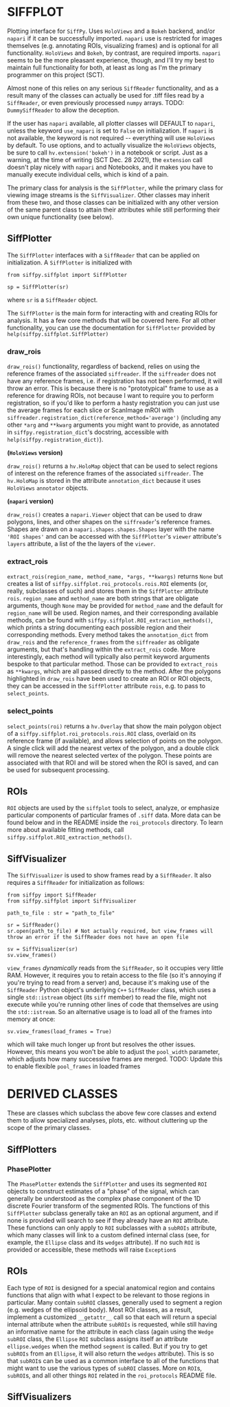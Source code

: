 # SIFFPLOT

Plotting interface for `SiffPy`. Uses `HoloViews` and a `Bokeh` backend, and/or `napari` if it can be successfully imported.
`napari` use is restricted for images themselves (e.g. annotating ROIs, visualizing frames) and is optional for all functionality.
`HoloViews` and `Bokeh`, by contrast, are required imports. `napari` seems to be the more pleasant experience, though, and I'll
try my best to maintain full functionality for both, at least as long as I'm the primary programmer on this project (SCT).

Almost none of this relies on any serious `SiffReader` functionality, and as a result many of the classes can actually be used
for .tiff files read by a `SiffReader`, or even previously processed `numpy` arrays. TODO: `DummySiffReader` to allow the deception.

If the user has `napari` available, all plotter classes will DEFAULT to `napari`, unless the keyword `use_napari` is set to `False`
on initialization. If `napari` is not available, the keyword is not required -- everything will use `HoloViews` by default. To use
options, and to actually visualize the `HoloViews` objects, be sure to call `hv.extension('bokeh')` in a notebook or script. Just
as a warning, at the time of writing (SCT Dec. 28 2021), the `extension` call doesn't play nicely with `napari` and Notebooks, and
it makes you have to manually execute individual cells, which is kind of a pain.

The primary class for analysis is the `SiffPlotter`,
while the primary class for viewing image streams is the `SiffVisualizer`.
Other classes may inherit from these two, and those classes
can be initialized with any other version of the same parent
class to attain their attributes while still performing their
own unique functionality (see below).

## SiffPlotter

The `SiffPlotter` interfaces with a `SiffReader` that can be applied on initialization. A `SiffPlotter` is initialized with
```
from siffpy.siffplot import SiffPlotter

sp = SiffPlotter(sr)
```

where `sr` is a `SiffReader` object.

The `SiffPlotter` is the main form for interacting with and creating ROIs for analysis. It has a few core methods that will be covered here.
For all other functionality, you can use the documentation for `SiffPlotter` provided by `help(siffpy.siffplot.SiffPlotter)`

### draw_rois

`draw_rois()` functionality, regardless of backend, relies on using the reference frames of the associated `siffreader`.
If the `siffreader` does not have any reference frames, i.e. if registration has not been performed, it will throw an error. This is because
there is no "prototypical" frame to use as a reference for drawing ROIs, not because I want to require you to perform registration, so if you'd like
to perform a hasty registration you can just use the average frames for each slice or ScanImage mROI with
`siffreader.registration_dict(reference_method='average')` (including any other `*arg` and `**kwarg` arguments you might want to provide, as
annotated in `siffpy.registration_dict`'s docstring, accessible with `help(siffpy.registration_dict)`).

__(`HoloViews` version)__

`draw_rois()` returns a `hv.HoloMap` object that can be used to select regions of interest on the reference frames of the associated `siffreader`.
The `hv.HoloMap` is stored in the attribute `annotation_dict` because it uses `HoloViews` `annotator` objects.

__(`napari` version)__

`draw_rois()` creates a `napari.Viewer` object that can be used to draw polygons, lines, and other shapes on the `siffreader`'s reference frames.
Shapes are drawn on a `napari.shapes.shapes.Shapes` layer with the name `'ROI shapes'` and can be accessed with the `SiffPlotter`'s `viewer` attribute's
`layers` attribute, a list of the the layers of the `viewer`.

### extract_rois

`extract_rois(region_name, method_name, *args, **kwargs)` returns `None` but creates a list of `siffpy.siffplot.roi_protocols.rois.ROI` elements
(or, really, subclasses of such) and stores them in the `SiffPlotter` attribute `rois`. `region_name` and `method_name` are both strings that are
obligate arguments, though `None` may be provided for `method_name` and the default for `region_name` will be used. Region names, and their
corresponding available methods, can be found with `siffpy.siffplot.ROI_extraction_methods()`, which prints a string documenting each
possible region and their corresponding methods. Every method takes the `annotation_dict` from `draw_rois` and the `reference_frames` from
the `siffreader` as obligate arguments, but that's handling within the `extract_rois` code. More interestingly, each method will typically
also permit keyword arguments bespoke to that particular method. Those can be provided to `extract_rois` as `**kwargs`, which are all passed
directly to the method. After the polygons highlighted in `draw_rois` have been used to create an ROI or ROI objects, they can be accessed in
the `SiffPlotter` attribute `rois`, e.g. to pass to `select_points`.

### select_points

`select_points(roi)` returns a `hv.Overlay` that show the main polygon object of a `siffpy.siffplot.roi_protocols.rois.ROI` class, overlaid
on its reference frame (if available), and allows selection of points on the polygon. A single click will add the nearest vertex of the polygon, and
a double click will remove the nearest selected vertex of the polygon. These points are associated with that ROI and will be stored when the ROI
is saved, and can be used for subsequent processing.

## ROIs

`ROI` objects are used by the `siffplot` tools to select, analyze, or emphasize particular components of particular frames of `.siff` 
data. More data can be found below and in the README inside the `roi_protocols` directory. To learn more about available fitting
methods, call `siffpy.siffplot.ROI_extraction_methods()`.

## SiffVisualizer

The `SiffVisualizer` is used to show frames read by a `SiffReader`. It also requires a `SiffReader` for initialization as follows:
```
from siffpy import SiffReader
from siffpy.siffplot import SiffVisualizer

path_to_file : str = "path_to_file"

sr = SiffReader()
sr.open(path_to_file) # Not actually required, but view_frames will throw an error if the SiffReader does not have an open file

sv = SiffVisualizer(sr)
sv.view_frames()
```

`view_frames` *dynamically* reads from the `SiffReader`, so it occupies very little RAM. However, it requires you to retain access
to the file (so it's annoying if you're trying to read from a server) and, because it's making use of the `SiffReader` Python object's
underlying `C++` `SiffReader` class, which uses a single `std::istream` object (its `siff` member) to read the file, might not execute while you're running
other lines of code that themselves are using the `std::istream`. So an alternative usage is to load all of the frames into memory at once:

```
sv.view_frames(load_frames = True)
```

which will take much longer up front but resolves the other issues. However, this means you won't be able to adjust the `pool_width` parameter,
which adjusts how many successive frames are merged.
TODO: Update this to enable flexible `pool_frames` in loaded frames

# DERIVED CLASSES

These are classes which subclass the above few core classes and extend them to allow specialized analyses, plots, etc. without cluttering
up the scope of the primary classes.

## SiffPlotters

### PhasePlotter

The `PhasePlotter` extends the `SiffPlotter` and uses its segmented `ROI` objects to construct estimates of a "phase" of the signal,
which can generally be understood as the complex phase component of the 1D discrete Fourier transform of the segmented ROIs. The
functions of this `SiffPlotter` subclass generally take an `ROI` as an optional argument, and if none is provided will search to
see if they already have an `ROI` attribute. These functions can only apply to `ROI` subclasses with a `subROIs` attribute, which
many classes will link to a custom defined internal class (see, for example, the `Ellipse` class and its `wedges` attribute).
If no such `ROI` is provided or accessible, these methods will raise `Exception`s

## ROIs

Each type of `ROI` is designed for a special anatomical region and contains functions that align with what I expect to be relevant
to those regions in particular. Many contain `subROI` classes, generally used to segment a region (e.g. wedges of the ellipsoid body).
Most ROI classes, as a result, implement a customized `__getattr__` call so that each will return a special internal attribute
when the attribute `subROIs` is requested, while still having an informative name for the attribute in each class (again using the
`Wedge` `subROI` class, the `Ellipse` `ROI` subclass assigns itself an attribute `ellipse.wedges` when the method `segment` is called.
But if you try to get `subROIs` from an `Ellipse`, it will also return the `wedges` attribute). This is so that `subROI`s can be used
as a common interface to all of the functions that might want to use the various types of `subROI` classes. More on `ROI`s, `subROI`s, and all other things `ROI` related in the `roi_protocols` README file.


## SiffVisualizers

